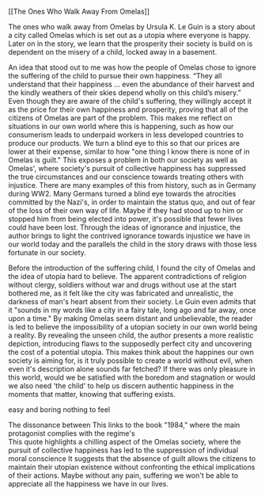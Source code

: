 [[The Ones Who Walk Away From Omelas]]

The ones who walk away from Omelas by Ursula K. Le Guin is a story about a city called Omelas which is set out as a utopia where everyone is happy. Later on in the story, we learn that the prosperity their society is build on is dependent on the misery of a child, locked away in a basement.

An idea that stood out to me was how the people of Omelas chose to ignore the suffering of the child to pursue their own happiness. “They all understand that their happiness … even the abundance of their harvest and the kindly weathers of their skies depend wholly on this child’s misery.” Even though they are aware of the child's suffering, they willingly accept it as the price for their own happiness and prosperity, proving that all of the citizens of Omelas are part of the problem.  This makes me reflect on situations in our own world where this is happening, such as how our consumerism leads to underpaid workers in less developed countries to produce our products. We turn a blind eye to this so that our prices are lower at their expense, similar to how "one thing I know there is none of in Omelas is guilt." This exposes a problem in both our society as well as Omelas', where society's pursuit of collective happiness has suppressed the true circumstances and our conscience towards treating others with injustice. There are many examples of this from history, such as in Germany during WW2. Many Germans turned a blind eye towards the atrocities committed by the Nazi's, in order to maintain the status quo, and out of fear of the loss of their own way of life. Maybe if they had stood up to him or stopped him from being elected into power, it's possible that fewer lives could have been lost. Through the ideas of ignorance and injustice, the author brings to light the contrived ignorance towards injustice we have in our world today and the parallels the child in the story draws with those less fortunate in our society. 

Before the introduction of the suffering child, I found the city of Omelas and the idea of utopia hard to believe. The apparent contradictions of religion without clergy, soldiers without war and drugs without use at the start bothered me, as it felt like the city was fabricated and unrealistic, the darkness of man's heart absent from their society. Le Guin even admits that it "sounds in my words like a city in a fairy tale, long ago and far away, once upon a time." By making Omelas seem distant and unbelievable, the reader is led to believe the impossibility of a utopian society in our own world being a reality. By revealing the unseen child, the author presents a more realistic depiction, introducing flaws to the supposedly perfect city and uncovering the cost of a potential utopia. This makes think about the happines our own society is aiming for, is it truly possible to create a world without evil, when even it's description alone sounds far fetched? If there was only pleasure in this world, would we be satisfied with the boredom and stagnation or would we also need 'the child' to help us discern authentic happiness in the moments that matter, knowing that suffering exists. 


easy and boring
nothing to feel


The dissonance between
This links to the book "1984," where the main protagonist complies with the regime's  
This quote highlights a chilling aspect of the Omelas society, where the pursuit of collective happiness has led to the suppression of individual moral conscience
It suggests that the absence of guilt allows the citizens to maintain their utopian existence without confronting the ethical implications of their actions.
Maybe without any pain, suffering we won't be able to appreciate all the happiness we have in our lives. 